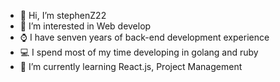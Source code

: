 - 👋 Hi, I’m stephenZ22
- 👀 I’m interested in Web develop
- ⌚️ I have senven years of back-end development experience
- 💻 I spend most of my time developing in golang and ruby
- 🌱 I’m currently learning React.js, Project Management
